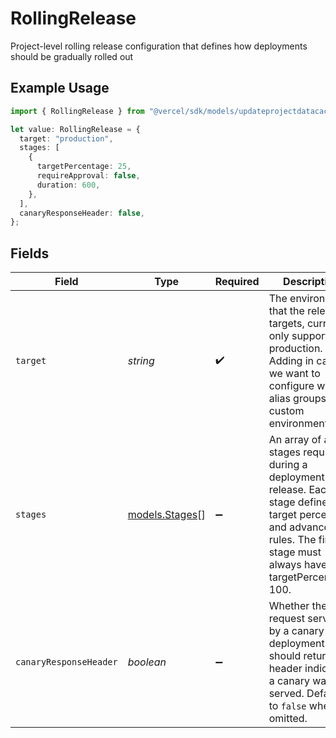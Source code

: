 # RollingRelease

Project-level rolling release configuration that defines how deployments should be gradually rolled out

## Example Usage

```typescript
import { RollingRelease } from "@vercel/sdk/models/updateprojectdatacacheop.js";

let value: RollingRelease = {
  target: "production",
  stages: [
    {
      targetPercentage: 25,
      requireApproval: false,
      duration: 600,
    },
  ],
  canaryResponseHeader: false,
};
```

## Fields

| Field                                                                                                                                                                                  | Type                                                                                                                                                                                   | Required                                                                                                                                                                               | Description                                                                                                                                                                            | Example                                                                                                                                                                                |
| -------------------------------------------------------------------------------------------------------------------------------------------------------------------------------------- | -------------------------------------------------------------------------------------------------------------------------------------------------------------------------------------- | -------------------------------------------------------------------------------------------------------------------------------------------------------------------------------------- | -------------------------------------------------------------------------------------------------------------------------------------------------------------------------------------- | -------------------------------------------------------------------------------------------------------------------------------------------------------------------------------------- |
| `target`                                                                                                                                                                               | *string*                                                                                                                                                                               | :heavy_check_mark:                                                                                                                                                                     | The environment that the release targets, currently only supports production. Adding in case we want to configure with alias groups or custom environments.                            | production                                                                                                                                                                             |
| `stages`                                                                                                                                                                               | [models.Stages](../models/stages.md)[]                                                                                                                                                 | :heavy_minus_sign:                                                                                                                                                                     | An array of all the stages required during a deployment release. Each stage defines a target percentage and advancement rules. The final stage must always have targetPercentage: 100. |                                                                                                                                                                                        |
| `canaryResponseHeader`                                                                                                                                                                 | *boolean*                                                                                                                                                                              | :heavy_minus_sign:                                                                                                                                                                     | Whether the request served by a canary deployment should return a header indicating a canary was served. Defaults to `false` when omitted.                                             | false                                                                                                                                                                                  |